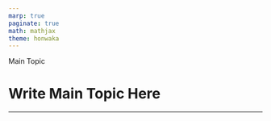 ```yaml
---
marp: true
paginate: true
math: mathjax
theme: honwaka
---
```



<!-- _header: Main Topic -->

<div class="section"> Main Topic </div>

# Write Main Topic Here

---